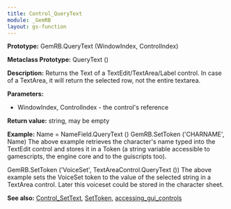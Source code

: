 ```yaml
---
title: Control_QueryText
module: _GemRB
layout: gs-function
---
```


**Prototype:** GemRB.QueryText (WindowIndex, ControlIndex)

**Metaclass Prototype:** QueryText ()

**Description:** Returns the Text of a TextEdit/TextArea/Label control. 
In case of a TextArea, it will return the selected row, not the entire 
textarea.

**Parameters:**
  * WindowIndex, ControlIndex - the control's reference

**Return value:** string, may be empty

**Example:**
  Name = NameField.QueryText ()
  GemRB.SetToken ('CHARNAME', Name)
The above example retrieves the character's name typed into the TextEdit control and stores it in a Token (a string variable accessible to gamescripts, the engine core and to the guiscripts too).

  GemRB.SetToken ('VoiceSet', TextAreaControl.QueryText ())
The above example sets the VoiceSet token to the value of the selected string in a TextArea control. Later this voiceset could be stored in the character sheet.

**See also:** [Control_SetText](Control_SetText.md), [SetToken](SetToken.md), [accessing_gui_controls](accessing_gui_controls.md)
